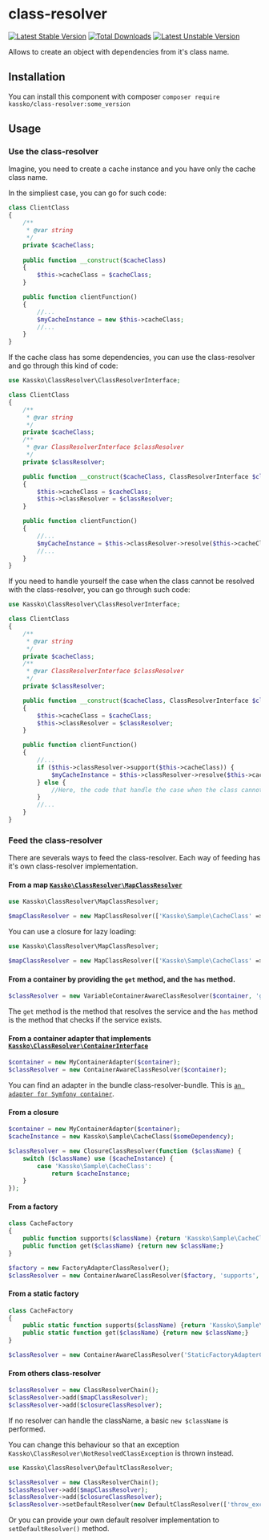 class-resolver
==================

[![Latest Stable Version](https://poser.pugx.org/kassko/class-resolver/v/stable.png)](https://packagist.org/packages/kassko/class-resolver)
[![Total Downloads](https://poser.pugx.org/kassko/class-resolver/downloads.png)](https://packagist.org/packages/kassko/class-resolver)
[![Latest Unstable Version](https://poser.pugx.org/kassko/class-resolver/v/unstable.png)](https://packagist.org/packages/kassko/class-resolver)

Allows to create an object with dependencies from it's class name.

## Installation

You can install this component with composer
`composer require kassko/class-resolver:some_version`

## Usage

### Use the class-resolver

Imagine, you need to create a cache instance and you have only the cache class name.

In the simpliest case, you can go for such code:
```php
class ClientClass
{
    /**
     * @var string
     */
    private $cacheClass;
    
    public function __construct($cacheClass)
    {
        $this->cacheClass = $cacheClass;
    }

    public function clientFunction()
    {
        //...
        $myCacheInstance = new $this->cacheClass;
        //...
    }
}
```

If the cache class has some dependencies, you can use the class-resolver and go through this kind of code:
```php
use Kassko\ClassResolver\ClassResolverInterface;

class ClientClass
{
    /**
     * @var string
     */
    private $cacheClass;
    /**
     * @var ClassResolverInterface $classResolver
     */
    private $classResolver;

    public function __construct($cacheClass, ClassResolverInterface $classResolver)
    {
        $this->cacheClass = $cacheClass;
        $this->classResolver = $classResolver;
    }

    public function clientFunction()
    {
        //...
        $myCacheInstance = $this->classResolver->resolve($this->cacheClass);
        //...
    }
}
```

If you need to handle yourself the case when the class cannot be resolved with the class-resolver, you can go through such code:
```php
use Kassko\ClassResolver\ClassResolverInterface;

class ClientClass
{
    /**
     * @var string
     */
    private $cacheClass;
    /**
     * @var ClassResolverInterface $classResolver
     */
    private $classResolver;

    public function __construct($cacheClass, ClassResolverInterface $classResolver)
    {
        $this->cacheClass = $cacheClass;
        $this->classResolver = $classResolver;
    }

    public function clientFunction()
    {
        //...
        if ($this->classResolver->support($this->cacheClass)) {
            $myCacheInstance = $this->classResolver->resolve($this->cacheClass);
        } else {
            //Here, the code that handle the case when the class cannot be resolved.
        }
        //...
    }
}
```

### Feed the class-resolver

There are severals ways to feed the class-resolver. Each way of feeding has it's own class-resolver implementation.

#### From a map [`Kassko\ClassResolver\MapClassResolver`](src/MapClassResolver.php)

```php
use Kassko\ClassResolver\MapClassResolver;

$mapClassResolver = new MapClassResolver(['Kassko\Sample\CacheClass' => $cacheInstance]);
```

You can use a closure for lazy loading:

```php
use Kassko\ClassResolver\MapClassResolver;

$mapClassResolver = new MapClassResolver(['Kassko\Sample\CacheClass' => function () use ($cacheInstance) {return new Kassko\Sample\CacheClass(new Kassko\Sample\Dependency);};
```

#### From a container by providing the `get` method, and the `has` method.

```php
$classResolver = new VariableContainerAwareClassResolver($container, 'get', 'has');
```

The `get` method is the method that resolves the service and the `has` method is the method that checks if the service exists.


#### From a container adapter that implements [`Kassko\ClassResolver\ContainerInterface`](src/ContainerInterface.php)

```php
$container = new MyContainerAdapter($container);
$classResolver = new ContainerAwareClassResolver($container);
```

You can find an adapter in the bundle class-resolver-bundle. This is [`an adapter for Symfony container`](https://github.com/kassko/class-resolver-bundle/blob/master/src/Adapter/Container/SymfonyContainerAdapter.php).

#### From a closure 

```php
$container = new MyContainerAdapter($container);
$cacheInstance = new Kassko\Sample\CacheClass($someDependency);

$classResolver = new ClosureClassResolver(function ($className) {
    switch ($className) use ($cacheInstance) {
        case 'Kassko\Sample\CacheClass':
            return $cacheInstance;
    }
});
```

#### From a factory

```php
class CacheFactory
{
    public function supports($className) {return 'Kassko\Sample\CacheClass' === $className;} 
    public function get($className) {return new $className;} 
}

$factory = new FactoryAdapterClassResolver();
$classResolver = new ContainerAwareClassResolver($factory, 'supports', 'get');
```

#### From a static factory

```php
class CacheFactory
{
    public static function supports($className) {return 'Kassko\Sample\CacheClass' === $className;} 
    public static function get($className) {return new $className;} 
}

$classResolver = new ContainerAwareClassResolver('StaticFactoryAdapterClassResolver', 'supports', 'get');
```

#### From others class-resolver

```php
$classResolver = new ClassResolverChain();
$classResolver->add($mapClassResolver);
$classResolver->add($closureClassResolver);
```

If no resolver can handle the className, a basic `new $className` is performed.

You can change this behaviour so that an exception `Kassko\ClassResolver\NotResolvedClassException` is thrown instead.

```php
use Kassko\ClassResolver\DefaultClassResolver;

$classResolver = new ClassResolverChain();
$classResolver->add($mapClassResolver);
$classResolver->add($closureClassResolver);
$classResolver->setDefaultResolver(new DefaultClassResolver(['throw_exception']));
```

Or you can provide your own default resolver implementation to `setDefaultResolver()` method.
